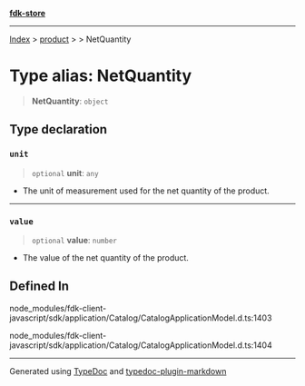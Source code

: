 [**fdk-store**](../../../README.md)
***

[Index](../../../API.md) > [product](../../README.md) > [<internal>](../README.md) > NetQuantity

# Type alias: NetQuantity

> **NetQuantity**: `object`

## Type declaration

### `unit`

> `optional` **unit**: `any`

- The unit of measurement used for the net quantity
of the product.

***

### `value`

> `optional` **value**: `number`

- The value of the net quantity of the product.

## Defined In

node\_modules/fdk-client-javascript/sdk/application/Catalog/CatalogApplicationModel.d.ts:1403

node\_modules/fdk-client-javascript/sdk/application/Catalog/CatalogApplicationModel.d.ts:1404

***
Generated using [TypeDoc](https://typedoc.org/) and [typedoc-plugin-markdown](https://www.npmjs.com/package/typedoc-plugin-markdown)
